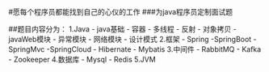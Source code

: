 #愿每个程序员都能找到自己的心仪的工作
###为java程序员定制面试题

##题目内容分为：
	1.Java
		- java基础
		- 容器
		- 多线程
		- 反射
		- 对象拷贝
		- javaWeb模块
		- 异常模块
		- 网络模块
		- 设计模式
	2.框架
		- Spring
			-SpringBoot
			-SpringMvc
			-SpringCloud
		- Hibernate
		- Mybatis
	3.中间件
		- RabbitMQ
		- Kafka
		- Zookeeper
	4.数据库
		- Mysql
		- Redis
	5.JVM

